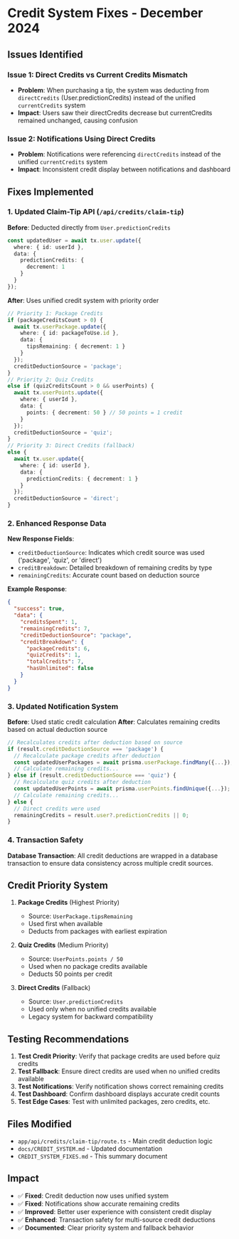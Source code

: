 # Credit System Fixes - December 2024

## Issues Identified

### Issue 1: Direct Credits vs Current Credits Mismatch
- **Problem**: When purchasing a tip, the system was deducting from `directCredits` (User.predictionCredits) instead of the unified `currentCredits` system
- **Impact**: Users saw their directCredits decrease but currentCredits remained unchanged, causing confusion

### Issue 2: Notifications Using Direct Credits
- **Problem**: Notifications were referencing `directCredits` instead of the unified `currentCredits` system
- **Impact**: Inconsistent credit display between notifications and dashboard

## Fixes Implemented

### 1. Updated Claim-Tip API (`/api/credits/claim-tip`)

**Before**: Deducted directly from `User.predictionCredits`
```typescript
const updatedUser = await tx.user.update({
  where: { id: userId },
  data: {
    predictionCredits: {
      decrement: 1
    }
  }
});
```

**After**: Uses unified credit system with priority order
```typescript
// Priority 1: Package Credits
if (packageCreditsCount > 0) {
  await tx.userPackage.update({
    where: { id: packageToUse.id },
    data: {
      tipsRemaining: { decrement: 1 }
    }
  });
  creditDeductionSource = 'package';
}
// Priority 2: Quiz Credits  
else if (quizCreditsCount > 0 && userPoints) {
  await tx.userPoints.update({
    where: { userId },
    data: {
      points: { decrement: 50 } // 50 points = 1 credit
    }
  });
  creditDeductionSource = 'quiz';
}
// Priority 3: Direct Credits (fallback)
else {
  await tx.user.update({
    where: { id: userId },
    data: {
      predictionCredits: { decrement: 1 }
    }
  });
  creditDeductionSource = 'direct';
}
```

### 2. Enhanced Response Data

**New Response Fields**:
- `creditDeductionSource`: Indicates which credit source was used ('package', 'quiz', or 'direct')
- `creditBreakdown`: Detailed breakdown of remaining credits by type
- `remainingCredits`: Accurate count based on deduction source

**Example Response**:
```json
{
  "success": true,
  "data": {
    "creditsSpent": 1,
    "remainingCredits": 7,
    "creditDeductionSource": "package",
    "creditBreakdown": {
      "packageCredits": 6,
      "quizCredits": 1,
      "totalCredits": 7,
      "hasUnlimited": false
    }
  }
}
```

### 3. Updated Notification System

**Before**: Used static credit calculation
**After**: Calculates remaining credits based on actual deduction source

```typescript
// Recalculates credits after deduction based on source
if (result.creditDeductionSource === 'package') {
  // Recalculate package credits after deduction
  const updatedUserPackages = await prisma.userPackage.findMany({...});
  // Calculate remaining credits...
} else if (result.creditDeductionSource === 'quiz') {
  // Recalculate quiz credits after deduction
  const updatedUserPoints = await prisma.userPoints.findUnique({...});
  // Calculate remaining credits...
} else {
  // Direct credits were used
  remainingCredits = result.user?.predictionCredits || 0;
}
```

### 4. Transaction Safety

**Database Transaction**: All credit deductions are wrapped in a database transaction to ensure data consistency across multiple credit sources.

## Credit Priority System

1. **Package Credits** (Highest Priority)
   - Source: `UserPackage.tipsRemaining`
   - Used first when available
   - Deducts from packages with earliest expiration

2. **Quiz Credits** (Medium Priority)
   - Source: `UserPoints.points / 50`
   - Used when no package credits available
   - Deducts 50 points per credit

3. **Direct Credits** (Fallback)
   - Source: `User.predictionCredits`
   - Used only when no unified credits available
   - Legacy system for backward compatibility

## Testing Recommendations

1. **Test Credit Priority**: Verify that package credits are used before quiz credits
2. **Test Fallback**: Ensure direct credits are used when no unified credits available
3. **Test Notifications**: Verify notification shows correct remaining credits
4. **Test Dashboard**: Confirm dashboard displays accurate credit counts
5. **Test Edge Cases**: Test with unlimited packages, zero credits, etc.

## Files Modified

- `app/api/credits/claim-tip/route.ts` - Main credit deduction logic
- `docs/CREDIT_SYSTEM.md` - Updated documentation
- `CREDIT_SYSTEM_FIXES.md` - This summary document

## Impact

- ✅ **Fixed**: Credit deduction now uses unified system
- ✅ **Fixed**: Notifications show accurate remaining credits
- ✅ **Improved**: Better user experience with consistent credit display
- ✅ **Enhanced**: Transaction safety for multi-source credit deductions
- ✅ **Documented**: Clear priority system and fallback behavior 